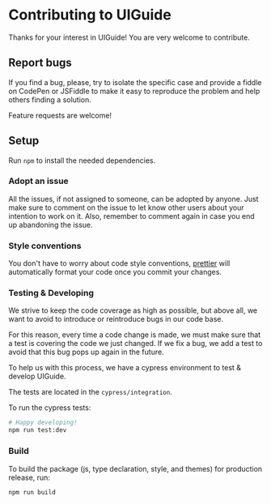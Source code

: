 # Contributing to UIGuide

Thanks for your interest in UIGuide! You are very welcome to contribute.

## Report bugs

If you find a bug, please, try to isolate the specific case and provide a fiddle on CodePen or JSFiddle to make it easy to reproduce the problem and help others finding a solution.

Feature requests are welcome!

## Setup

Run `npm` to install the needed dependencies.

### Adopt an issue

All the issues, if not assigned to someone, can be adopted by anyone. Just make sure to comment on
the issue to let know other users about your intention to work on it.
Also, remember to comment again in case you end up abandoning the issue.

### Style conventions

You don't have to worry about code style conventions, [prettier](https://github.com/prettier/prettier)
will automatically format your code once you commit your changes.

### Testing & Developing

We strive to keep the code coverage as high as possible, but above all, we want to avoid
to introduce or reintroduce bugs in our code base.

For this reason, every time a code change is made, we must make sure that a test is covering
the code we just changed.
If we fix a bug, we add a test to avoid that this bug pops up again in the future.

To help us with this process, we have a cypress environment to test & develop UIGuide.

The tests are located in the `cypress/integration`.

To run the cypress tests:

```bash
# Happy developing!
npm run test:dev
```

### Build

To build the package (js, type declaration, style, and themes) for production release, run:

```bash
npm run build
```
